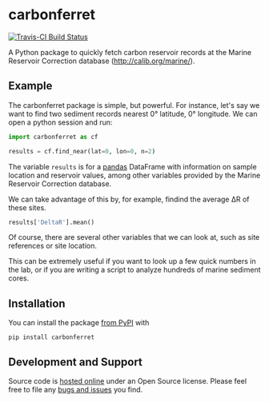 # carbonferret

[![Travis-CI Build Status](https://travis-ci.org/brews/carbonferret.svg?branch=master)](https://travis-ci.org/brews/carbonferret)

A Python package to quickly fetch carbon reservoir records at the Marine Reservoir Correction database (http://calib.org/marine/).

## Example

The carbonferret package is simple, but powerful. For instance, let's say we want to find two sediment records 
nearest 0° latitude, 0° longitude. We can open a python session and run:

```python
import carbonferret as cf

results = cf.find_near(lat=0, lon=0, n=2)
```

The variable `results` is for a [pandas](http://pandas.pydata.org/) DataFrame with information on sample location and 
reservoir values, among other variables provided by the Marine Reservoir Correction database.

We can take advantage of this by, for example, findind the average ΔR of these sites.

```python
results['DeltaR'].mean()
```
Of course, there are several other variables that we can look at, such as site references or site location.

This can be extremely useful if you want to look up a few quick numbers in the lab, or if you are writing a script to 
analyze hundreds of marine sediment cores.

## Installation

You can install the package [from PyPI](https://pypi.python.org/pypi/carbonferret) with

```
pip install carbonferret
```

## Development and Support

Source code is [hosted online](https://github.com/brews/carbonferret) under an Open Source license. Please feel free to 
file any [bugs and issues](https://github.com/brews/carbonferret/issues) you find.
